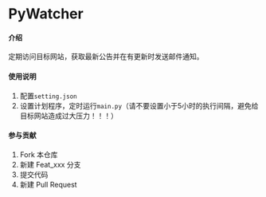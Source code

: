 # PyWatcher

#### 介绍
定期访问目标网站，获取最新公告并在有更新时发送邮件通知。

#### 使用说明

1.  配置`setting.json`
2.  设置计划程序，定时运行`main.py`（请不要设置小于5小时的执行间隔，避免给目标网站造成过大压力！！！）

#### 参与贡献

1.  Fork 本仓库
2.  新建 Feat_xxx 分支
3.  提交代码
4.  新建 Pull Request
